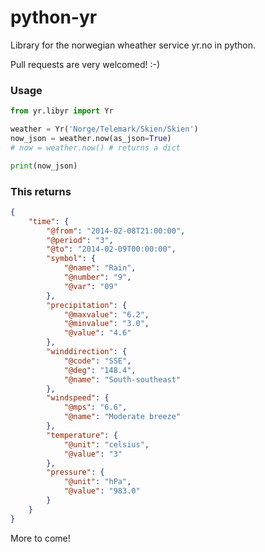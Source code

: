 python-yr
=================
Library for the norwegian wheather service yr.no in python.

Pull requests are very welcomed! :-)

### Usage
```python
from yr.libyr import Yr

weather = Yr('Norge/Telemark/Skien/Skien')
now_json = weather.now(as_json=True)
# now = weather.now() # returns a dict

print(now_json)
```

### This returns
```json
{
    "time": {
        "@from": "2014-02-08T21:00:00", 
        "@period": "3", 
        "@to": "2014-02-09T00:00:00", 
        "symbol": {
            "@name": "Rain", 
            "@number": "9", 
            "@var": "09"
        }, 
        "precipitation": {
            "@maxvalue": "6.2", 
            "@minvalue": "3.0", 
            "@value": "4.6"
        }, 
        "winddirection": {
            "@code": "SSE", 
            "@deg": "148.4", 
            "@name": "South-southeast"
        }, 
        "windspeed": {
            "@mps": "6.6", 
            "@name": "Moderate breeze"
        }, 
        "temperature": {
            "@unit": "celsius", 
            "@value": "3"
        }, 
        "pressure": {
            "@unit": "hPa", 
            "@value": "983.0"
        }
    }
}
```

More to come!
